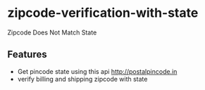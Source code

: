 # zipcode-verification-with-state
Zipcode Does Not Match State

## Features

- Get pincode state using this api http://postalpincode.in
- verify billing and shipping zipcode with state